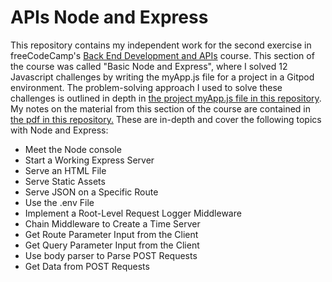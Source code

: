 # APIs Node and Express
This repository contains my independent work for the second exercise in freeCodeCamp's [Back End Development and APIs](https://www.freecodecamp.org/learn/back-end-development-and-apis/) course. This section of the course was called "Basic Node and Express", where I solved 12 Javascript challenges by writing the myApp.js file for a project in a Gitpod environment. The problem-solving approach I used to solve these challenges is outlined in depth in [the project myApp.js file in this repository](https://github.com/franpanteli/APIs-Node-and-Express/blob/main/myApp.js). My notes on the material from this section of the course are contained in [the pdf in this repository.](https://github.com/franpanteli/APIs-Node-and-Express/blob/main/Node%20and%20Express%20Course%20Notes.pdf) These are in-depth and cover the following topics with Node and Express:
<ul>
  <li>Meet the Node console</li>
  <li>Start a Working Express Server</li>
  <li>Serve an HTML File</li>
  <li>Serve Static Assets</li>
  <li>Serve JSON on a Specific Route</li>
  <li>Use the .env File</li>
  <li>Implement a Root-Level Request Logger Middleware</li>
  <li>Chain Middleware to Create a Time Server</li>
  <li>Get Route Parameter Input from the Client</li>
  <li>Get Query Parameter Input from the Client</li>
  <li>Use body parser to Parse POST Requests</li>
  <li>Get Data from POST Requests</li>
</ul>